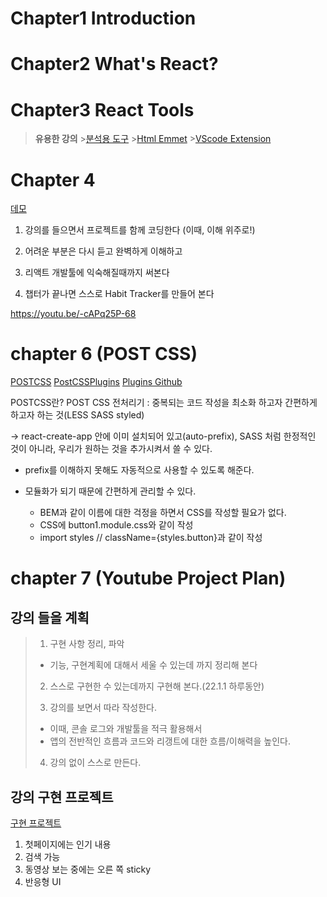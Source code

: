 # Chapter1 Introduction

# Chapter2 What's React?

# Chapter3 React Tools

> **유용한 강의** >[분석용 도구](https://www.youtube.com/watch?v=bS9yTI2fC0w) >[Html Emmet](https://www.youtube.com/watch?v=m7wsrVQsVjI) >[VScode Extension](https://www.youtube.com/watch?v=2UaKfAz-eEI)

# Chapter 4

[데모](https://dream-coding-academy.github.io/react_basic_habit_tracker/)

1. 강의를 들으면서 프로젝트를 함께 코딩한다 (이때, 이해 위주로!)

2. 어려운 부분은 다시 듣고 완벽하게 이해하고

3. 리액트 개발툴에 익숙해질때까지 써본다

4. 챕터가 끝나면 스스로 Habit Tracker를 만들어 본다

https://youtu.be/-cAPq25P-68

# chapter 6 (POST CSS)

[POSTCSS](https://postcss.org)
[PostCSSPlugins](https://www.postcss.parts/)
[Plugins Github](https://github.com/postcss/postcss/blob/master/docs/plugins.md)

POSTCSS란? POST CSS 전처리기 : 중복되는 코드 작성을 최소화 하고자 간편하게 하고자 하는 것(LESS SASS styled)

-> react-create-app 안에 이미 설치되어 있고(auto-prefix), SASS 처럼 한정적인 것이 아니라, 우리가 원하는 것을 추가시켜서 쓸 수 있다.

- prefix를 이해하지 못해도 자동적으로 사용할 수 있도록 해준다.

- 모듈화가 되기 때문에 간편하게 관리할 수 있다.
  - BEM과 같이 이름에 대한 걱정을 하면서 CSS를 작성할 필요가 없다.
  - CSS에 button1.module.css와 같이 작성
  - import styles // className={styles.button}과 같이 작성

# chapter 7 (Youtube Project Plan)

## 강의 들을 계획

>1. 구현 사항 정리, 파악
>
> - 기능, 구현계획에 대해서 세울 수 있는데 까지 정리해 본다
>
>2. 스스로 구현한 수 있는데까지 구현해 본다.(22.1.1 하루동안)
>
>3. 강의를 보면서 따라 작성한다.
>
> - 이때, 콘솔 로그와 개발툴을 적극 활용해서
> - 앱의 전반적인 흐름과 코드와 리갱트에 대한 흐름/이해력을 높인다.
>
>4. 강의 없이 스스로 만든다.

## 강의 구현 프로젝트
[구현 프로젝트](https://academy.dream-coding.com/courses/take/react-basic/lessons/16380990-7-2)

1. 첫페이지에는 인기 내용
2. 검색 가능
3. 동영상 보는 중에는 오른 쪽 sticky
4. 반응형 UI

